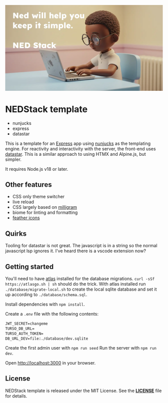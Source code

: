 ![Header](./nerdy-ned-banner.webp)
# NEDStack template

- nunjucks
- express
- datastar

This is a template for an [Express](http://expressjs.com/) app using [nunjucks](https://mozilla.github.io/nunjucks/) as the templating engine. For reactivity and interactivity with the server, the front-end uses [datastar](https://data-star.dev/). This is a similar approach to using HTMX and Alpine.js, but simpler.

It requires Node.js v18 or later.

## Other features

- CSS only theme switcher
- live reload
- CSS largely based on [milligram](https://milligram.io/)
- biome for linting and formatting
- [feather icons](https://feathericons.com/)

## Quirks

Tooling for datastar is not great. The javascript is in a string so the normal javascript lsp ignores it. I've heard there is a vscode extension now?

## Getting started

You'll need to have [atlas](https://atlasgo.io) installed for the database migrations. `curl -sSf https://atlasgo.sh | sh` should do the trick. With atlas installed run `./database/migrate-local.sh` to create the local sqlite database and set it up according to `./database/schema.sql`.

Install dependencies with `npm install`.

Create a `.env` file with the following contents:

```env
JWT_SECRET=changeme
TURSO_DB_URL=
TURSO_AUTH_TOKEN=
DB_URL_DEV=file:./database/dev.sqlite
```

Create the first admin user with `npm run seed`
Run the server with `npm run dev`.

Open [http://localhost:3000](http://localhost:3000) in your browser.

## **License**

NEDStack template is released under the MIT License. See the **[LICENSE](./LICENSE)** file for details.
